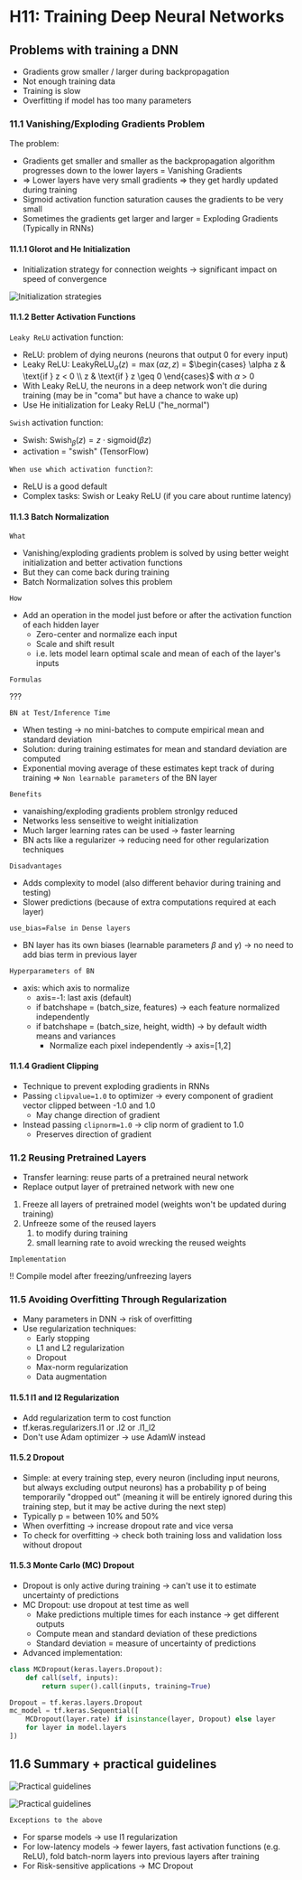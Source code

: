 # H11: Training Deep Neural Networks

## Problems with training a DNN

- Gradients grow smaller / larger during backpropagation
- Not enough training data
- Training is slow
- Overfitting if model has too many parameters

### 11.1 Vanishing/Exploding Gradients Problem

The problem:

- Gradients get smaller and smaller as the backpropagation algorithm progresses down to the lower layers = Vanishing Gradients
- => Lower layers have very small gradients => they get hardly updated during training
- Sigmoid activation function saturation causes the gradients to be very small
- Sometimes the gradients get larger and larger = Exploding Gradients (Typically in RNNs)

#### 11.1.1 Glorot and He Initialization

- Initialization strategy for connection weights -> significant impact on speed of convergence

![Initialization strategies](../images/initialization_strategies.png)

#### 11.1.2 Better Activation Functions

`Leaky ReLU` activation function:

- ReLU: problem of dying neurons (neurons that output 0 for every input)
- Leaky ReLU: $\text{LeakyReLU}_\alpha(z) = \max(\alpha z, z)$ = $\begin{cases} \alpha z & \text{if } z < 0 \\ z & \text{if } z \geq 0 \end{cases}$ with $\alpha$ $>$ 0
- With Leaky ReLU, the neurons in a deep network won't die during training (may be in "coma" but have a chance to wake up)
- Use He initialization for Leaky ReLU ("he_normal")

`Swish` activation function:

- Swish: $\text{Swish}_\beta(z) = z \cdot \text{sigmoid}(\beta z)$
- activation = "swish" (TensorFlow)

`When use which activation function?`:

- ReLU is a good default
- Complex tasks: Swish or Leaky ReLU (if you care about runtime latency)

#### 11.1.3 Batch Normalization

`What`

- Vanishing/exploding gradients problem is solved by using better weight initialization and better activation functions
- But they can come back during training
- Batch Normalization solves this problem

`How`

- Add an operation in the model just before or after the activation function of each hidden layer
  - Zero-center and normalize each input
  - Scale and shift result
  - i.e. lets model learn optimal scale and mean of each of the layer's inputs

`Formulas` 

???

`BN at Test/Inference Time`

- When testing -> no mini-batches to compute empirical mean and standard deviation
- Solution: during training estimates for mean and standard deviation are computed
- Exponential moving average of these estimates kept track of during training => `Non learnable parameters` of the BN layer

`Benefits`

- vanaishing/exploding gradients problem stronlgy reduced
- Networks less senseitive to weight initialization
- Much larger learning rates can be used -> faster learning
- BN acts like a regularizer -> reducing need for other regularization techniques

`Disadvantages`

- Adds complexity to model (also different behavior during training and testing)
- Slower predictions (because of extra computations required at each layer)

`use_bias=False in Dense layers`

- BN layer has its own biases (learnable parameters $\beta$ and $\gamma$) -> no need to add bias term in previous layer

`Hyperparameters of BN`

- axis: which axis to normalize
  - axis=-1: last axis (default)
  - if batchshape = (batch_size, features) -> each feature normalized independently
  - if batchshape = (batch_size, height, width) -> by default width means and variances
    - Normalize each pixel independently -> axis=[1,2]

#### 11.1.4 Gradient Clipping

- Technique to prevent exploding gradients in RNNs
- Passing `clipvalue=1.0` to optimizer -> every component of gradient vector clipped between -1.0 and 1.0
  - May change direction of gradient
- Instead passing `clipnorm=1.0` -> clip norm of gradient to 1.0
  - Preserves direction of gradient

### 11.2 Reusing Pretrained Layers

- Transfer learning: reuse parts of a pretrained neural network
- Replace output layer of pretrained network with new one

1. Freeze all layers of pretrained model (weights won't be updated during training)
2. Unfreeze some of the reused layers
   1. to modify during training
   2. small learning rate to avoid wrecking the reused weights

`Implementation`

!! Compile model after freezing/unfreezing layers

### 11.5 Avoiding Overfitting Through Regularization

- Many parameters in DNN -> risk of overfitting
- Use regularization techniques:
  - Early stopping
  - L1 and L2 regularization
  - Dropout
  - Max-norm regularization
  - Data augmentation

#### 11.5.1 l1 and l2 Regularization

- Add regularization term to cost function
- tf.keras.regularizers.l1 or .l2 or .l1_l2
- Don't use Adam optimizer -> use AdamW instead

#### 11.5.2 Dropout

- Simple: at every training step, every neuron (including input neurons, but always excluding output neurons) has a probability p of being temporarily "dropped out" (meaning it will be entirely ignored during this training step, but it may be active during the next step)
- Typically p = between 10% and 50% 
- When overfitting -> increase dropout rate and vice versa
- To check for overfitting -> check both training loss and validation loss without dropout

#### 11.5.3 Monte Carlo (MC) Dropout

- Dropout is only active during training -> can't use it to estimate uncertainty of predictions
- MC Dropout: use dropout at test time as well
  - Make predictions multiple times for each instance -> get different outputs
  - Compute mean and standard deviation of these predictions
  - Standard deviation = measure of uncertainty of predictions
- Advanced implementation:

```python
class MCDropout(keras.layers.Dropout):
    def call(self, inputs):
        return super().call(inputs, training=True)

Dropout = tf.keras.layers.Dropout
mc_model = tf.keras.Sequential([
    MCDropout(layer.rate) if isinstance(layer, Dropout) else layer
    for layer in model.layers
])
```

## 11.6 Summary + practical guidelines

![Practical guidelines](../images/11_6_summary_1.png)

![Practical guidelines](../images/11_6_summary_2.png)

`Exceptions to the above`

- For sparse models -> use l1 regularization
- For low-latency models -> fewer layers, fast activation functions (e.g. ReLU), fold batch-norm layers into previous layers after training
- For Risk-sensitive applications -> MC Dropout
